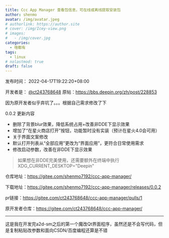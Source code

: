 ```yaml
---
title: Ccc App Manager 查看包信息，可在线或离线提取安装包
author: shenmo
avatar: /img/avatar.jpeg
# authorlink: https://author.site
# cover: /img/Icey-view.png
# images:
#   - /img/cover.jpg
categories:
  - 啥都有
tags:
  - linux
# nolastmod: true
draft: false
---
```

发布时间： 2022-04-17T19:22:20+08:00

开发者是： [@ct243768648](https://bbs.deepin.org/user/183568) 原帖：https://bbs.deepin.org/zh/post/228853

因为原开发者似乎弃坑了。。。根据自己需求修改了下

<!--more-->


0.0.2 更新内容

* 删除了背景blur效果，降低系统占用+改善非DDE下显示效果
* 增加了“在星火商店打开”按钮，功能暂时没有实装（预计在星火4.0会可用）
* 关于界面文案修改
* 默认打开列表从“全部应用”更改为“界面应用”，更符合日常使用需求
* 修改启动参数，改善在非DDE下显示效果

> 如果想在非DDE完美使用，还需要额外在终端中执行 XDG_CURRENT_DESKTOP="Deepin"


仓库地址：https://gitee.com/shenmo7192/ccc-app-manager/

下载地址：https://gitee.com/shenmo7192/ccc-app-manager/releases/0.0.2

pr链接：https://gitee.com/ct243768648/ccc-app-manager/pulls/1

原开发者仓库：https://gitee.com/ct243768648/ccc-app-manager/



---

这是我在开发完a2d-sm之后的第一个魔改Qt界面程序，虽然还是不会写代码，但是复制粘贴改参数和面向CSDN/百度编程还算是不错